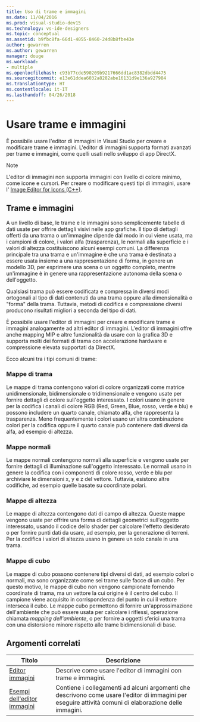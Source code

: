 ```yaml
---
title: Uso di trame e immagini
ms.date: 11/04/2016
ms.prod: visual-studio-dev15
ms.technology: vs-ide-designers
ms.topic: conceptual
ms.assetid: b9fbc8fa-66d1-4055-8460-24d8b8fbe43e
author: gewarren
ms.author: gewarren
manager: douge
ms.workload:
- multiple
ms.openlocfilehash: c93b77cde590209b9217666dd1ac8382dbdd4475
ms.sourcegitcommit: e13e61ddea6032a8282abe16131d9e136a927984
ms.translationtype: HT
ms.contentlocale: it-IT
ms.lasthandoff: 04/26/2018
---
```

# <a name="work-with-textures-and-images"></a>Usare trame e immagini

È possibile usare l'editor di immagini in Visual Studio per creare e modificare trame e immagini. L'editor di immagini supporta formati avanzati per trame e immagini, come quelli usati nello sviluppo di app DirectX.

> [!NOTE]
> L'editor di immagini non supporta immagini con livello di colore minimo, come icone e cursori. Per creare o modificare questi tipi di immagini, usare l' [Image Editor for Icons (C++)](/cpp/windows/image-editor-for-icons).

## <a name="textures-and-images"></a>Trame e immagini

A un livello di base, le trame e le immagini sono semplicemente tabelle di dati usate per offrire dettagli visivi nelle app grafiche. Il tipo di dettagli offerti da una trama o un'immagine dipende dal modo in cui viene usata, ma i campioni di colore, i valori alfa (trasparenza), le normali alla superficie e i valori di altezza costituiscono alcuni esempi comuni. La differenza principale tra una trama e un'immagine è che una trama è destinata a essere usata insieme a una rappresentazione di forma, in genere un modello 3D, per esprimere una scena o un oggetto completo, mentre un'immagine è in genere una rappresentazione autonoma della scena o dell'oggetto.

Qualsiasi trama può essere codificata e compressa in diversi modi ortogonali al tipo di dati contenuti da una trama oppure alla dimensionalità o "forma" della trama. Tuttavia, metodi di codifica e compressione diversi producono risultati migliori a seconda del tipo di dati.

È possibile usare l'editor di immagini per creare e modificare trame e immagini analogamente ad altri editor di immagini. L'editor di immagini offre anche mapping MIP e altre funzionalità da usare con la grafica 3D e supporta molti dei formati di trama con accelerazione hardware e compressione elevata supportati da DirectX.

Ecco alcuni tra i tipi comuni di trame:

### <a name="texture-maps"></a>Mappe di trama

Le mappe di trama contengono valori di colore organizzati come matrice unidimensionale, bidimensionale o tridimensionale e vengono usate per fornire dettagli di colore sull'oggetto interessato. I colori usano in genere per la codifica i canali di colore RGB (Red, Green, Blue, rosso, verde e blu) e possono includere un quarto canale, chiamato alfa, che rappresenta la trasparenza. Meno frequentemente i colori usano un'altra combinazione colori per la codifica oppure il quarto canale può contenere dati diversi da alfa, ad esempio di altezza.

### <a name="normal-maps"></a>Mappe normali

Le mappe normali contengono normali alla superficie e vengono usate per fornire dettagli di illuminazione sull'oggetto interessato. Le normali usano in genere la codifica con i componenti di colore rosso, verde e blu per archiviare le dimensioni x, y e z del vettore. Tuttavia, esistono altre codifiche, ad esempio quelle basate su coordinate polari.

### <a name="height-maps"></a>Mappe di altezza

Le mappe di altezza contengono dati di campo di altezza. Queste mappe vengono usate per offrire una forma di dettagli geometrici sull'oggetto interessato, usando il codice dello shader per calcolare l'effetto desiderato o per fornire punti dati da usare, ad esempio, per la generazione di terreni. Per la codifica i valori di altezza usano in genere un solo canale in una trama.

### <a name="cube-maps"></a>Mappe di cubo

Le mappe di cubo possono contenere tipi diversi di dati, ad esempio colori o normali, ma sono organizzate come sei trame sulle facce di un cubo. Per questo motivo, le mappe di cubo non vengono campionate fornendo coordinate di trama, ma un vettore la cui origine è il centro del cubo. Il campione viene acquisito in corrispondenza del punto in cui il vettore interseca il cubo. Le mappe cubo permettono di fornire un'approssimazione dell'ambiente che può essere usata per calcolare i riflessi, operazione chiamata *mapping dell'ambiente*, o per fornire a oggetti sferici una trama con una distorsione minore rispetto alle trame bidimensionali di base.

## <a name="related-topics"></a>Argomenti correlati

|Titolo|Descrizione|
|-----------|-----------------|
|[Editor immagini](../designers/image-editor.md)|Descrive come usare l'editor di immagini con trame e immagini.|
|[Esempi dell'editor immagini](../designers/image-editor-examples.md)|Contiene i collegamenti ad alcuni argomenti che descrivono come usare l'editor di immagini per eseguire attività comuni di elaborazione delle immagini.|